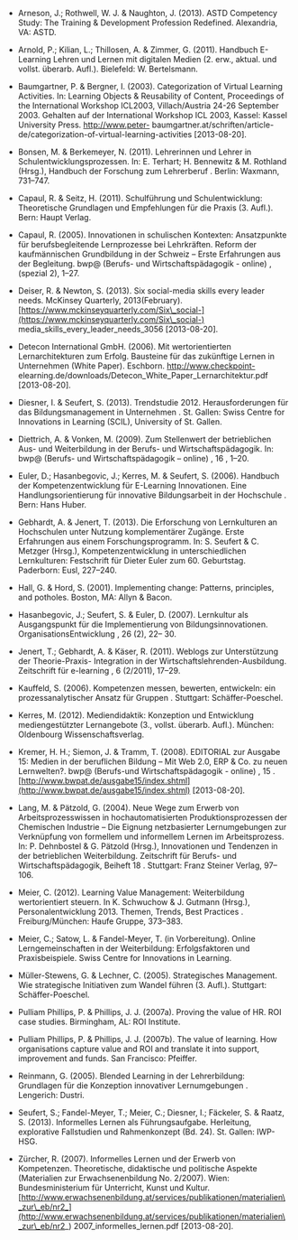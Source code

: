 <!-- filename: 99_Literatur.md -->
<!-- title: Literatur -->

- Arneson, J.; Rothwell, W. J. & Naughton, J. (2013). ASTD Competency Study: The Training & Development Profession Redefined. Alexandria, VA: ASTD.

- Arnold, P.; Kilian, L.; Thillosen, A. & Zimmer, G. (2011). Handbuch E-Learning Lehren und Lernen mit digitalen Medien (2. erw., aktual. und vollst. überarb. Aufl.). Bielefeld: W. Bertelsmann.

- Baumgartner, P. & Bergner, I. (2003). Categorization of Virtual Learning Activities. In: Learning Objects & Reusability of Content, Proceedings of the International Workshop ICL2003, Villach/Austria 24-26 September 2003. Gehalten auf der International Workshop ICL 2003, Kassel: Kassel University Press. [http://www.peter-](http://www.peter-) baumgartner.at/schriften/article-de/categorization-of-virtual-learning-activities \[2013-08-20].

- Bonsen, M. & Berkemeyer, N. (2011). Lehrerinnen und Lehrer in Schulentwicklungsprozessen. In: E. Terhart; H. Bennewitz & M. Rothland (Hrsg.), Handbuch der Forschung zum Lehrerberuf . Berlin: Waxmann, 731–747.

- Capaul, R. & Seitz, H. (2011). Schulführung und Schulentwicklung: Theoretische Grundlagen und Empfehlungen für die Praxis (3. Aufl.). Bern: Haupt Verlag.

- Capaul, R. (2005). Innovationen in schulischen Kontexten: Ansatzpunkte für berufsbegleitende Lernprozesse bei Lehrkräften. Reform der kaufmännischen Grundbildung in der Schweiz – Erste Erfahrungen aus der Begleitung. bwp@ (Berufs- und Wirtschaftspädagogik - online) , (spezial 2), 1–27.

- Deiser, R. & Newton, S. (2013). Six social-media skills every leader needs. McKinsey Quarterly, 2013(February). [https://www.mckinseyquarterly.com/Six\_social-](https://www.mckinseyquarterly.com/Six\_social-) media\_skills\_every\_leader\_needs\_3056 \[2013-08-20].

- Detecon International GmbH. (2006). Mit wertorientierten Lernarchitekturen zum Erfolg. Bausteine für das zukünftige Lernen in Unternehmen (White Paper). Eschborn. [http://www.checkpoint-](http://www.checkpoint-) elearning.de/downloads/Detecon\_White\_Paper\_Lernarchitektur.pdf \[2013-08-20].

- Diesner, I. & Seufert, S. (2013). Trendstudie 2012. Herausforderungen für das Bildungsmanagement in Unternehmen . St. Gallen: Swiss Centre for Innovations in Learning (SCIL), University of St. Gallen.

- Diettrich, A. & Vonken, M. (2009). Zum Stellenwert der betrieblichen Aus- und Weiterbildung in der Berufs- und Wirtschaftspädagogik. In: bwp@ (Berufs- und Wirtschaftspädagogik – online) , 16 , 1–20.

- Euler, D.; Hasanbegovic, J.; Kerres, M. & Seufert, S. (2006). Handbuch der Kompetenzentwicklung für E-Learning Innovationen. Eine Handlungsorientierung für innovative Bildungsarbeit in der Hochschule . Bern: Hans Huber.

- Gebhardt, A. & Jenert, T. (2013). Die Erforschung von Lernkulturen an Hochschulen unter Nutzung komplementärer Zugänge. Erste Erfahrungen aus einem Forschungsprogramm. In: S. Seufert & C. Metzger (Hrsg.), Kompetenzentwicklung in unterschiedlichen Lernkulturen: Festschrift für Dieter Euler zum 60. Geburtstag. Paderborn: Eusl, 227–240.

- Hall, G. & Hord, S. (2001). Implementing change: Patterns, principles, and potholes. Boston, MA: Allyn & Bacon.

- Hasanbegovic, J.; Seufert, S. & Euler, D. (2007). Lernkultur als Ausgangspunkt für die Implementierung von Bildungsinnovationen. OrganisationsEntwicklung , 26 (2), 22– 30.

- Jenert, T.; Gebhardt, A. & Käser, R. (2011). Weblogs zur Unterstützung der Theorie-Praxis- Integration in der Wirtschaftslehrenden-Ausbildung. Zeitschrift für e-learning , 6 (2/2011), 17–29.

- Kauffeld, S. (2006). Kompetenzen messen, bewerten, entwickeln: ein prozessanalytischer Ansatz für Gruppen . Stuttgart: Schäffer-Poeschel.

- Kerres, M. (2012). Mediendidaktik: Konzeption und Entwicklung mediengestützter Lernangebote (3., vollst. überarb. Aufl.). München: Oldenbourg Wissenschaftsverlag.

- Kremer, H. H.; Siemon, J. & Tramm, T. (2008). EDITORIAL zur Ausgabe 15: Medien in der beruflichen Bildung – Mit Web 2.0, ERP & Co. zu neuen Lernwelten?. bwp@ (Berufs-und Wirtschaftspädagogik - online) , 15 . [http://www.bwpat.de/ausgabe15/index.shtml](http://www.bwpat.de/ausgabe15/index.shtml) \[2013-08-20].

- Lang, M. & Pätzold, G. (2004). Neue Wege zum Erwerb von Arbeitsprozesswissen in hochautomatisierten Produktionsprozessen der Chemischen Industrie – Die Eignung netzbasierter Lernumgebungen zur Verknüpfung von formellem und informellem Lernen im Arbeitsprozess. In: P. Dehnbostel & G. Pätzold (Hrsg.), Innovationen und Tendenzen in der betrieblichen Weiterbildung. Zeitschrift für Berufs- und Wirtschaftspädagogik, Beiheft 18 . Stuttgart: Franz Steiner Verlag, 97– 106.

- Meier, C. (2012). Learning Value Management: Weiterbildung wertorientiert steuern. In K. Schwuchow & J. Gutmann (Hrsg.), Personalentwicklung 2013. Themen, Trends, Best Practices . Freiburg/München: Haufe Gruppe, 373–383.

- Meier, C.; Satow, L. & Fandel-Meyer, T. (in Vorbereitung). Online Lerngemeinschaften in der Weiterbildung: Erfolgsfaktoren und Praxisbeispiele. Swiss Centre for Innovations in Learning.

- Müller-Stewens, G. & Lechner, C. (2005). Strategisches Management. Wie strategische Initiativen zum Wandel führen (3. Aufl.). Stuttgart: Schäffer-Poeschel.

- Pulliam Phillips, P. & Phillips, J. J. (2007a). Proving the value of HR. ROI case studies. Birmingham, AL: ROI Institute.

- Pulliam Phillips, P. & Phillips, J. J. (2007b). The value of learning. How organisations capture value and ROI and translate it into support, improvement and funds. San Francisco: Pfeiffer.

- Reinmann, G. (2005). Blended Learning in der Lehrerbildung: Grundlagen für die Konzeption innovativer Lernumgebungen . Lengerich: Dustri.

- Seufert, S.; Fandel-Meyer, T.; Meier, C.; Diesner, I.; Fäckeler, S. & Raatz, S. (2013). Informelles Lernen als Führungsaufgabe. Herleitung, explorative Fallstudien und Rahmenkonzept (Bd. 24). St. Gallen: IWP-HSG.

- Zürcher, R. (2007). Informelles Lernen und der Erwerb von Kompetenzen. Theoretische, didaktische und politische Aspekte (Materialien zur Erwachsenenbildung No. 2/2007). Wien: Bundesministerium für Unterricht, Kunst und Kultur. [http://www.erwachsenenbildung.at/services/publikationen/materialien\_zur\_eb/nr2_](http://www.erwachsenenbildung.at/services/publikationen/materialien\_zur\_eb/nr2_) 2007\_informelles\_lernen.pdf \[2013-08-20].
